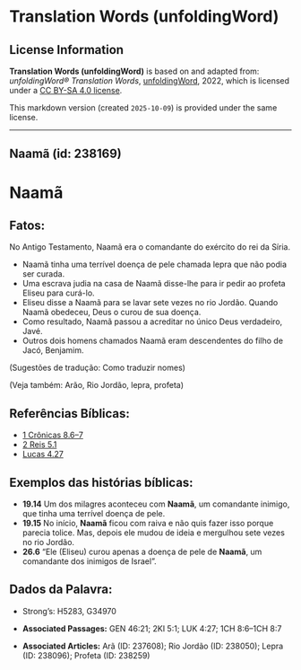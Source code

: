 # Translation Words (unfoldingWord)

## License Information

**Translation Words (unfoldingWord)** is based on and adapted from: _unfoldingWord® Translation Words_, [unfoldingWord](https://unfoldingword.org/utw), 2022, which is licensed under a [CC BY-SA 4.0 license](https://creativecommons.org/licenses/by-sa/4.0/legalcode.en).

This markdown version (created `2025-10-09`) is provided under the same license.



--------------------------------

## Naamã (id: 238169)

Naamã
=====

Fatos:
------

No Antigo Testamento, Naamã era o comandante do exército do rei da Síria.

* Naamã tinha uma terrível doença de pele chamada lepra que não podia ser curada.
* Uma escrava judia na casa de Naamã disse\-lhe para ir pedir ao profeta Eliseu para curá\-lo.
* Eliseu disse a Naamã para se lavar sete vezes no rio Jordão. Quando Naamã obedeceu, Deus o curou de sua doença.
* Como resultado, Naamã passou a acreditar no único Deus verdadeiro, Javé.
* Outros dois homens chamados Naamã eram descendentes do filho de Jacó, Benjamim.

(Sugestões de tradução: Como traduzir nomes)

(Veja também: Arão, Rio Jordão, lepra, profeta)

Referências Bíblicas:
---------------------

* [1 Crônicas 8\.6–7](https://ref.ly/1Chr8:6-1Chr8:7)
* [2 Reis 5\.1](https://ref.ly/2Kgs5:1)
* [Lucas 4\.27](https://ref.ly/Luke4:27)

Exemplos das histórias bíblicas:
--------------------------------

* **19\.14** Um dos milagres aconteceu com **Naamã**, um comandante inimigo, que tinha uma terrível doença de pele.
* **19\.15** No início, **Naamã** ficou com raiva e não quis fazer isso porque parecia tolice. Mas, depois ele mudou de ideia e mergulhou sete vezes no rio Jordão.
* **26\.6** “Ele (Eliseu) curou apenas a doença de pele de **Naamã**, um comandante dos inimigos de Israel”.

Dados da Palavra:
-----------------

* Strong’s: H5283, G34970

* **Associated Passages:** GEN 46:21; 2KI 5:1; LUK 4:27; 1CH 8:6–1CH 8:7
* **Associated Articles:** Arã (ID: 237608); Rio Jordão (ID: 238050); Lepra (ID: 238096); Profeta (ID: 238259)


